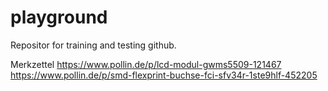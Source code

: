 playground
==========

Repositor for training and testing github.


Merkzettel
https://www.pollin.de/p/lcd-modul-gwms5509-121467
https://www.pollin.de/p/smd-flexprint-buchse-fci-sfv34r-1ste9hlf-452205
